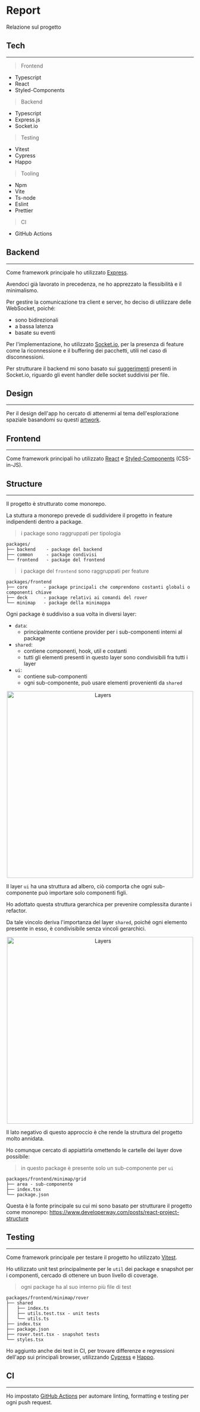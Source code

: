 # Report
Relazione sul progetto

## Tech

***

  > Frontend
  - Typescript
  - React
  - Styled-Components

  > Backend
  - Typescript
  - Express.js
  - Socket.io

  > Testing
  - Vitest
  - Cypress
  - Happo
  
  > Tooling
  - Npm
  - Vite
  - Ts-node
  - Eslint
  - Prettier

  > CI
  - GitHub Actions


## Backend

***

Come framework principale ho utilizzato [Express](https://expressjs.com).

Avendoci già lavorato in precedenza, ne ho apprezzato la flessibilità e il minimalismo.

Per gestire la comunicazione tra client e server, ho deciso di utilizzare delle WebSocket, poiché:
- sono bidirezionali
- a bassa latenza
- basate su eventi

Per l'implementazione, ho utilizzato [Socket.io](https://socket.io), per la presenza di feature come la riconnessione e il buffering dei pacchetti, utili nel caso di disconnessioni.

Per strutturare il backend mi sono basato sui [suggerimenti](https://socket.io/docs/v4/server-application-structure/) presenti in Socket.io, riguardo gli event handler delle socket suddivisi per file.

## Design

***

Per il design dell'app ho cercato di attenermi al tema dell'esplorazione spaziale basandomi su questi [artwork](https://thehungryjpeg.com/product/3700215-control-panels-spaceship).

## Frontend

***

Come framework principali ho utilizzato [React](https://reactjs.org) e [Styled-Components](https://styled-components.com) (CSS-in-JS).

## Structure

***

Il progetto è strutturato come monorepo.

La stuttura a monorepo prevede di suddividere il progetto in feature indipendenti dentro a package.

> i package sono raggruppati per tipologia

```
packages/
├── backend    - package del backend
├── common     - package condivisi
└── frontend   - package del frontend
```

> i package del `frontend` sono raggruppati per feature

```
packages/frontend
├── core      - package principali che comprendono costanti globali o componenti chiave
├── deck      - package relativi ai comandi del rover
└── minimap   - package della minimappa 
```

Ogni package è suddiviso a sua volta in diversi layer:
  - `data`:
    - principalmente contiene provider per i sub-componenti interni al package
  - `shared`:
    - contiene componenti, hook, util e costanti
    - tutti gli elementi presenti in questo layer sono condivisibili fra tutti i layer
  - `ui`:
    - contiene sub-componenti
    - ogni sub-componente, può usare elementi provenienti da `shared`

<p align='center'>
  <img alt='Layers' width='500' src='https://www.developerway.com/assets/react-project-structure/simple-package-diagram.png'>
</p>

Il layer `ui` ha una struttura ad albero, ciò comporta che ogni sub-componente può importare solo componenti figli.

Ho adottato questa struttura gerarchica per prevenire complessita durante i refactor.

Da tale vincolo deriva l'importanza del layer `shared`, poiché ogni elemento presente in esso, è condivisibile senza vincoli gerarchici.

<p align='center'>
  <img alt='Layers' width='500' src='https://www.developerway.com/assets/react-project-structure/tree-with-shared.png'>
</p>


Il lato negativo di questo approccio è che rende la struttura del progetto molto annidata.

Ho comunque cercato di appiattirla omettendo le cartelle dei layer dove possibile:

> in questo package è presente solo un sub-componente per `ui`

```
packages/frontend/minimap/grid
├── area - sub-componente
├── index.tsx
└── package.json
```

Questa è la fonte principale su cui mi sono basato per strutturare il progetto come monorepo:
https://www.developerway.com/posts/react-project-structure

## Testing

***

Come framework principale per testare il progetto ho utilizzato [Vitest](https://vitest.dev).

Ho utilizzato unit test principalmente per le `util` dei package e snapshot per i componenti, cercado di ottenere un buon livello di coverage.

> ogni package ha al suo interno più file di test

```
packages/frontend/minimap/rover
├── shared
│   ├── index.ts
│   ├── utils.test.tsx - unit tests
│   └── utils.ts
├── index.tsx
├── package.json
├── rover.test.tsx - snapshot tests
└── styles.tsx
```

Ho aggiunto anche dei test in CI, per trovare differenze e regressioni dell'app sui principali browser, utilizzando [Cypress](https://docs.cypress.io) e [Happo](https://happo.io).


## CI

***

Ho impostato [GitHub Actions](https://github.com/features/actions) per automare linting, formatting e testing per ogni push request.





